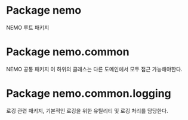 # Package nemo

NEMO 루트 패키지

# Package nemo.common

NEMO 공통 패키지 이 하위의 클래스는 다른 도메인에서 모두 접근 가능해야한다.

# Package nemo.common.logging

로깅 관련 패키지, 기본적인 로깅을 위한 유틸리티 및 로깅 처리를 담당한다.
